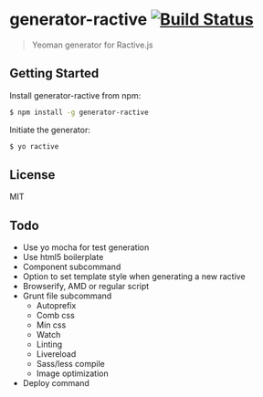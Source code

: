 # generator-ractive [![Build Status](https://secure.travis-ci.org/colindresj/generator-ractive.png?branch=master)](https://travis-ci.org/colindresj/generator-ractive)

> Yeoman generator for Ractive.js


## Getting Started

Install generator-ractive from npm:

```bash
$ npm install -g generator-ractive
```

Initiate the generator:

```bash
$ yo ractive
```

## License

MIT

## Todo
- Use yo mocha for test generation
- Use html5 boilerplate
- Component subcommand
- Option to set template style when generating a new ractive
- Browserify, AMD or regular script
- Grunt file subcommand
  - Autoprefix
  - Comb css
  - Min css
  - Watch
  - Linting
  - Livereload
  - Sass/less compile
  - Image optimization
- Deploy command

